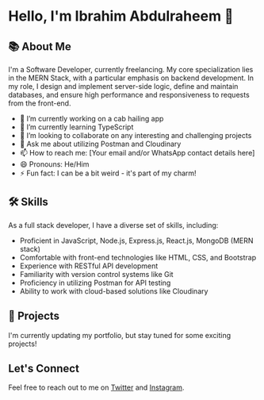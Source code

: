 # Hello, I'm Ibrahim Abdulraheem 👋

## 📚 About Me
I'm a Software Developer, currently freelancing. My core specialization lies in the MERN Stack, with a particular emphasis on backend development. In my role, I design and implement server-side logic, define and maintain databases, and ensure high performance and responsiveness to requests from the front-end.

- 🔭 I’m currently working on a cab hailing app
- 🌱 I’m currently learning TypeScript
- 👯 I’m looking to collaborate on any interesting and challenging projects
- 💬 Ask me about utilizing Postman and Cloudinary
- 📫 How to reach me: [Your email and/or WhatsApp contact details here]
- 😄 Pronouns: He/Him
- ⚡ Fun fact: I can be a bit weird - it's part of my charm!

## 🛠️ Skills
As a full stack developer, I have a diverse set of skills, including:
- Proficient in JavaScript, Node.js, Express.js, React.js, MongoDB (MERN stack)
- Comfortable with front-end technologies like HTML, CSS, and Bootstrap
- Experience with RESTful API development
- Familiarity with version control systems like Git
- Proficiency in utilizing Postman for API testing
- Ability to work with cloud-based solutions like Cloudinary

## 🎯 Projects
I'm currently updating my portfolio, but stay tuned for some exciting projects!

## Let's Connect
Feel free to reach out to me on [Twitter](https://twitter.com/ibroraheem) and [Instagram](https://instagram.com/ibroraheem).
